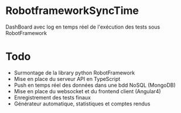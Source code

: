 # RobotframeworkSyncTime
DashBoard avec log en temps réel de l'exécution des tests sous RobotFramework

# Todo
- Surmontage de la library python RobotFramework
- Mise en place du serveur API en TypeScript
- Push en temps réel des données dans une bdd NoSQL (MongoDB)
- Mise en place du websocket et du frontend client (Angular4)
- Enregistrement des tests finaux
- Générateur automatique, statistiques et comptes rendus

